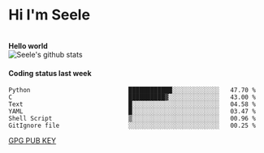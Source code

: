 <h1>Hi I'm Seele</h1>
<br>
<b> Hello world</b>
<br>
<img src="https://github-readme-stats.vercel.app/api?username=Seele0oO&show_icons=true&icon_color=0366d6&bg_color=ffffff&hide_title=true&hide=contribs&include_all_commits=true" alt="Seele's github stats"/>
<br>

<h4>Coding status last week </h4>

<!--START_SECTION:waka-->

```text
Python                           ████████████░░░░░░░░░░░░░   47.70 %
C                                ██████████▓░░░░░░░░░░░░░░   43.00 %
Text                             █░░░░░░░░░░░░░░░░░░░░░░░░   04.58 %
YAML                             █░░░░░░░░░░░░░░░░░░░░░░░░   03.47 %
Shell Script                     ▒░░░░░░░░░░░░░░░░░░░░░░░░   00.96 %
GitIgnore file                   ░░░░░░░░░░░░░░░░░░░░░░░░░   00.25 %
```

<!--END_SECTION:waka-->



[GPG PUB KEY](https://keys.openpgp.org/vks/v1/by-fingerprint/3FCE91BF5B9666B55B67213C4C57B7824A5B6680)

